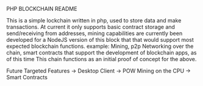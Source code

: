 PHP BLOCKCHAIN README

This is a simple lockchain written in php, used to store data and make transactions.
At current it only supports basic contract storage and send/receiving from addresses, mining capabilities are currently been developed for a NodeJS version of this block that that would support most expected blockchain functions.
example: Mining, p2p Networking over the chain, smart contracts that support the development of blockchain apps, as of this time This chain functions as an initial proof of concept for the above.


Future Targeted Features
-> Desktop Client
-> POW Mining on the CPU
-> Smart Contracts

